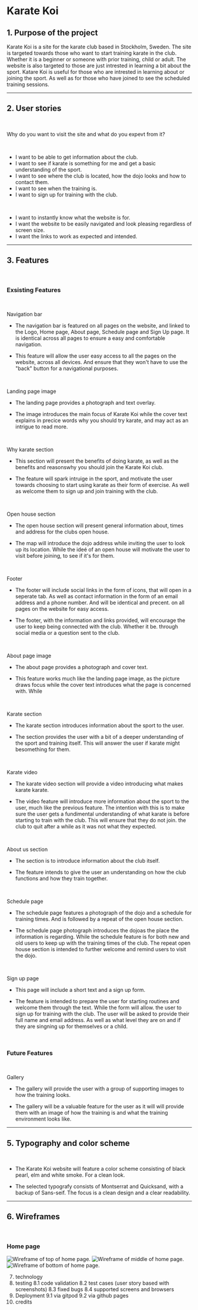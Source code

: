 # Karate Koi

## 1. Purpose of the project

Karate Koi is a site for the karate club based in Stockholm, Sweden. The site is targeted towards those who want to start training karate in the club. Whether it is a beginner or someone with prior training, child or adult. The website is also targeted to those are just intrested in learning a bit about the sport. Katare Koi is useful for those who are intrested in learning about or joining the sport. As well as for those who have joined to see the scheduled training sessions.

---

## 2. User stories

<br>

Why do you want to visit the site and what do you expevt from it?

<br>

- I want to be able to get information about the club.
- I want to see if karate is something for me and get a basic understanding of the sport.
- I want to see where the club is located, how the dojo looks and how to contact them.
- I want to see when the training is.
- I want to sign up for training with the club.

<br>

- I want to instantly know what the website is for.
- I want the website to be easily navigated and look pleasing regardless of screen size.
- I want the links to work as expected and intended.

---

## 3. Features

<br>

### Exsisting Features

<br>

Navigation bar

- The navigation bar is featured on all pages on the website, and linked to the Logo, Home page, About page, Schedule page and Sign Up page. It is identical across all pages to ensure a easy and comfortable navigation.

- This feature will allow the user easy access to all the pages on the website, across all devices. And ensure that they won't have to use the "back" button for a navigational purposes.


<br>

Landing page image

- The landing page provides a photograph and text overlay.

- The image introduces the main focus of Karate Koi while the cover text explains in precice words why you should try karate, and may act as an intrigue to read more.


<br>

Why karate section

- This section will present the benefits of doing karate, as well as the benefits and reasonswhy you should join the Karate Koi club.

- The feature will spark intruige in the sport, and motivate the user towards choosing to start using karate as their form of exercise. As well as welcome them to sign up and join training with the club.


<br>

Open house section

- The open house section will present general information about, times and address for the clubs open house.

- The map will introduce the dojo address while inviting the user to look up its location. While the ideé of an open house will motivate the user to visit before joining, to see if it's for them.


<br>

Footer

- The footer will include social links in the form of icons, that will open in a seperate tab. As well as contact information in the form of an email address and a phone number. And will be identical and precent. on all pages on the website for easy access.

- The footer, with the information and links provided, will encourage the user to keep being connected with the club. Whether it be. through social media or a question sent to the club.


<br>

About page image

- The about page provides a photograph and cover text.

- This feature works much like the landing page image, as the picture draws focus while the cover text introduces what the page is concerned with. While


<br>

Karate section

- The karate section introduces information about the sport to the user.

- The section provides the user with a bit of a deeper understanding of the sport and training itself. This will answer the user if karate might besomething for them.


<br>

Karate video

- The karate video section will provide a video introducing what makes karate karate.

- The video feature will introduce more information about the sport to the user, much like the previous feature. The intention with this is to make sure the user gets a fundimental understanding of what karate is before starting to train with the club. This will ensure that they do not join. the club to quit after a while as it was not what they expected.


<br>

About us section

- The section is to introduce information about the club itself.

- The feature intends to give the user an understanding on how the club functions and how they train together.


<br>

Schedule page

- The schedule page features a photograph of the dojo and a schedule for training times. And is followed by a repeat of the open house section.

- The schedule page photograph introduces the dojoas the place the information is regarding. While the schedule feature is for both new and old users to keep up with the training times of the club. The repeat open house section is intended to further welcome and remind users to visit the dojo.


<br>

Sign up page

- This page will include a short text and a sign up form.

- The feature is intended to prepare the user for starting routines and welcome them through the text. While the form will allow. the user to sign up for training with the club. The user will be asked to provide their full name and email address. As well as what level they are on and if they are singning up for themselves or a child.

<br>

### Future Features

<br>

Gallery

- The gallery will provide the user with a group of supporting images to how the training looks.

- The gallery will be a valuable feature for the user as it will will provide them with an image of how the training is and what the training environment looks like.

---

## 5. Typography and color scheme

<br>

- The Karate Koi website will feature a color scheme consisting of black pearl, elm and white smoke. For a clean look.

- The selected typografy consists of Montserrat and Quicksand, with a backup of Sans-seif. The focus is a clean design and a clear readability.

---

## 6. Wireframes

<br>

### Home page

<img src="assets/readme-images/home-page-1.jpg" alt="Wireframe of top of home page.">
<img src="assets/readme-images/home-page-2.jpg" alt="Wireframe of middle of home page.">
<img src="assets/readme-images/home-page-3.jpg" alt="Wireframe of bottom of home page.">

7. technology
8. testing
   8.1 code validation
   8.2 test cases (user story based with screenshots)
   8.3 fixed bugs
   8.4 supported screens and browsers
9. Deployment
   9.1 via gitpod
   9.2 via github pages
10. credits